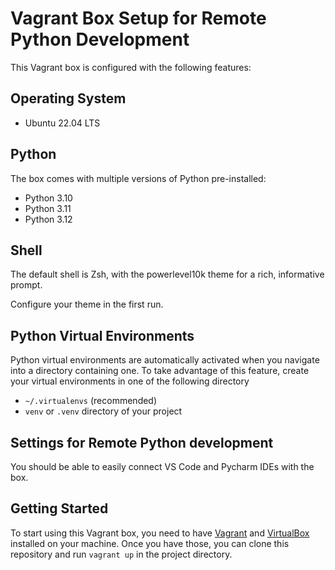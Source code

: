 # Vagrant Box Setup for Remote Python Development

This Vagrant box is configured with the following features:

## Operating System

- Ubuntu 22.04 LTS

## Python

The box comes with multiple versions of Python pre-installed:

- Python 3.10
- Python 3.11
- Python 3.12

## Shell

The default shell is Zsh, with the powerlevel10k theme for a rich, informative prompt. 

Configure your theme in the first run.

## Python Virtual Environments

Python virtual environments are automatically activated when you navigate into a directory containing one. To take advantage of this feature, create your virtual environments in one of the following directory 
- `~/.virtualenvs` (recommended)
- `venv` or `.venv` directory of your project

## Settings for Remote Python development

You should be able to easily connect VS Code and Pycharm IDEs with the box. 

## Getting Started

To start using this Vagrant box, you need to have [Vagrant](https://www.vagrantup.com/) and [VirtualBox](https://www.virtualbox.org/) installed on your machine. Once you have those, you can clone this repository and run `vagrant up` in the project directory.

